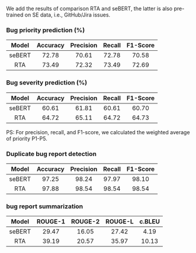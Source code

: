 We add the results of comparison RTA and seBERT, the latter is also pre-trained on SE data, i.e., GitHub/Jira issues.


### Bug priority prediction (%)
| Model|Accuracy|Precision|Recall|F1-Score|
|:----:|:----:|:----:|:----:|:----:|
|seBERT|72.78|70.61|72.78|70.58|
|RTA|73.49|72.32|73.49|72.69|

### Bug severity prediction (%)
| Model|Accuracy|Precision|Recall|F1-Score|
|:----:|:----:|:----:|:----:|:----:|
|seBERT|60.61|61.81|60.61|60.70|
|RTA|64.72|65.11|64.72|64.73|

PS: For precision, recall, and F1-score, we calculated the weighted average of priority P1-P5.

### Duplicate bug report detection
| Model|Accuracy|Precision|Recall|F1-Score|
|:----:|:----:|:----:|:----:|:----:|
|seBERT|97.25|98.24|97.97|98.10|
|RTA|97.88|98.54|98.54|98.54|

### bug report summarization
| Model|ROUGE-1|ROUGE-2|ROUGE-L|c.BLEU|
|:----:|:----:|:----:|:----:|:----:|
|seBERT|29.47|16.05|27.42|4.19|
|RTA|39.19|20.57|35.97|10.13|

